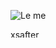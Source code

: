 ![Le me](https://media.tenor.com/7C0djPN9J-QAAAAi/troll-troll-face.gif)

<p><a href="https://www.buymeacoffee.com/xsafter"> <img align="left" src="https://cdn.buymeacoffee.com/buttons/v2/default-yellow.png" height="12.5" width="52.5" alt="xsafter" /></a></p><br><br>
